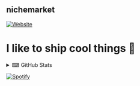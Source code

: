 ## nichemarket

[![Website](https://img.shields.io/github/package-json/v/nichemarket/niche-portfolio?label=nichemarket.ml&style=for-the-badge&url=https%3A%2F%2Fnichemarket.ml)](https://nichemarket.ml)

# I like to ship cool things 🚀

<details>
  <summary>⌨ GitHub Stats</summary>

  <img align="left" alt="nichemarket's GitHub Stats" src="https://github-readme-stats-ecr7xi0ki.vercel.app/api?username=nichemarket&show_icons=true&hide_border=true" />

</details>

[![Spotify](https://novatorem-jcz3071ff.vercel.app/api/spotify)](https://open.spotify.com/user/USER_NAME)
